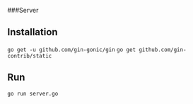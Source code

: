 ###Server
## Installation
`go get -u github.com/gin-gonic/gin`
`go get github.com/gin-contrib/static`

## Run
`go run server.go`

